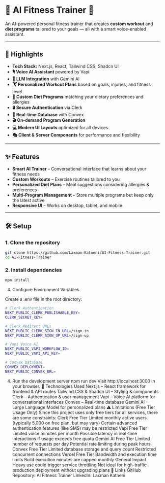# 💪 AI Fitness Trainer 🤖

An AI-powered personal fitness trainer that creates **custom workout** and **diet programs** tailored to your goals — all with a smart voice-enabled assistant.

---

## 🚀 Highlights

- **Tech Stack:** Next.js, React, Tailwind CSS, Shadcn UI  
- **🎙️ Voice AI Assistant** powered by Vapi  
- **🧠 LLM Integration** with Gemini AI  
- **🏋️ Personalized Workout Plans** based on goals, injuries, and fitness level  
- **🥗 Custom Diet Programs** matching your dietary preferences and allergies  
- **🔒 Secure Authentication** via Clerk  
- **💾 Real-time Database** with Convex  
- **🎬 On-demand Program Generation**  
- **💻 Modern UI Layouts** optimized for all devices  
- **🎭 Client & Server Components** for performance and flexibility  

---

## ✨ Features

- **Smart AI Trainer** – Conversational interface that learns about your fitness needs  
- **Custom Workouts** – Exercise routines tailored to you  
- **Personalized Diet Plans** – Meal suggestions considering allergies & preferences  
- **Multi-Program Management** – Store multiple programs but keep only the latest active  
- **Responsive UI** – Works on desktop, tablet, and mobile  

---

## 🛠️ Setup

### 1. Clone the repository
```bash
git clone https://github.com/Laxman-Katneni/AI-Fitness-Trainer.git
cd AI-Fitness-Trainer
```

### 2. Install dependencies
```bash
npm install
```
4. Configure Environment Variables

Create a .env file in the root directory:
```bash
# Clerk Authentication
NEXT_PUBLIC_CLERK_PUBLISHABLE_KEY=
CLERK_SECRET_KEY=

# Clerk Redirect URLs
NEXT_PUBLIC_CLERK_SIGN_IN_URL=/sign-in
NEXT_PUBLIC_CLERK_SIGN_UP_URL=/sign-up

# Vapi Voice AI
NEXT_PUBLIC_VAPI_WORKFLOW_ID=
NEXT_PUBLIC_VAPI_API_KEY=

# Convex Database
CONVEX_DEPLOYMENT=
NEXT_PUBLIC_CONVEX_URL=
```
4. Run the development server
npm run dev
Visit http://localhost:3000 in your browser.
🧩 Technologies Used
Next.js – React framework for frontend & API routes
Tailwind CSS & Shadcn UI – Styling & components
Clerk – Authentication & user management
Vapi – Voice AI platform for conversational interfaces
Convex – Real-time database
Gemini AI – Large Language Model for personalized plans
⚠️ Limitations (Free Tier Usage Only)
Since this project uses only free tiers for all services, there are some constraints:
Clerk Free Tier
Limited monthly active users (typically 5,000 on free plan, but may vary)
Certain advanced authentication features (like SMS) may be restricted
Vapi Free Tier
Limited voice minutes per month
Possible latency in real-time interactions if usage exceeds free quota
Gemini AI Free Tier
Limited number of requests per day
Potential rate limiting during peak hours
Convex Free Tier
Limited database storage and query count
Restricted concurrent connections
Vercel Free Tier
Bandwidth and execution time limits
Build execution minutes are capped monthly
General Impact
Heavy use could trigger service throttling
Not ideal for high-traffic production deployment without upgrading plans
🔗 Links
GitHub Repository: AI Fitness Trainer
LinkedIn: Laxman Katneni

